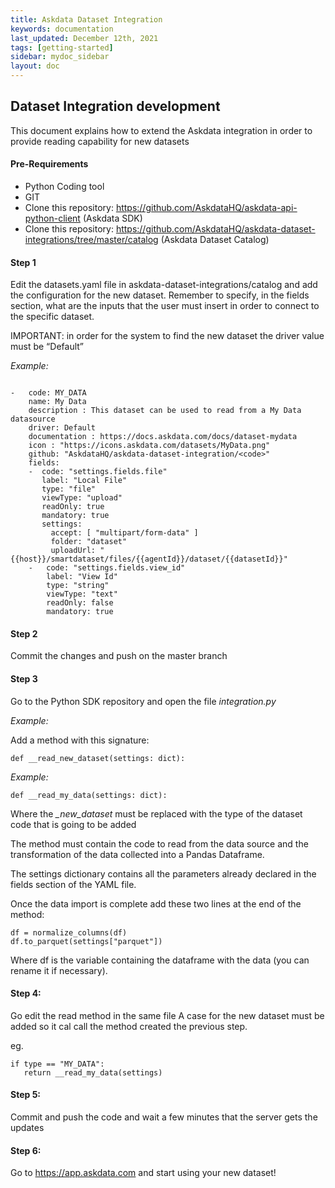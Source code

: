 ```yaml
---
title: Askdata Dataset Integration
keywords: documentation
last_updated: December 12th, 2021
tags: [getting-started]
sidebar: mydoc_sidebar
layout: doc
---
```


## Dataset Integration development
This document explains how to extend the Askdata integration in order to provide reading capability for new datasets

#### Pre-Requirements

* Python Coding tool
* GIT
* Clone this repository: https://github.com/AskdataHQ/askdata-api-python-client (Askdata SDK)
* Clone this repository: https://github.com/AskdataHQ/askdata-dataset-integrations/tree/master/catalog (Askdata Dataset Catalog)

#### Step 1

Edit the datasets.yaml file in askdata-dataset-integrations/catalog and add the configuration for the new dataset. Remember to specify, in the fields section, what are the inputs that the user must insert in order to connect to the specific dataset.

<div class="alert alert-primary" role="alert">
  IMPORTANT: in order for the system to find the new dataset the driver value must be “Default”
</div>

*Example:*

```

-   code: MY_DATA
    name: My Data
    description : This dataset can be used to read from a My Data datasource
    driver: Default
    documentation : https://docs.askdata.com/docs/dataset-mydata
    icon : "https://icons.askdata.com/datasets/MyData.png"
    github: "AskdataHQ/askdata-dataset-integration/<code>"
    fields:
    -  code: "settings.fields.file"
       label: "Local File"
       type: "file"
       viewType: "upload"
       readOnly: true
       mandatory: true
       settings:
         accept: [ "multipart/form-data" ]
         folder: "dataset"
         uploadUrl: "{{host}}/smartdataset/files/{{agentId}}/dataset/{{datasetId}}"
    -   code: "settings.fields.view_id"
        label: "View Id"
        type: "string"
        viewType: "text"
        readOnly: false
        mandatory: true

```

#### Step 2

Commit the changes and push on the master branch

#### Step 3

Go to the Python SDK repository and open the file *integration.py*

*Example:*

Add a method with this signature:
```python:
def __read_new_dataset(settings: dict):
```

*Example:*

```python:
def __read_my_data(settings: dict):
```

Where the *_new_dataset* must be replaced with the type of the dataset code that is going to be added

The method must contain the code to read from the data source and the transformation of the data collected into a Pandas Dataframe.

The settings dictionary contains all the parameters already declared in the fields section of the YAML file.

Once the data import is complete add these two lines at the end of the method:

```
df = normalize_columns(df)
df.to_parquet(settings["parquet"])
```
Where df is the variable containing the dataframe with the data (you can rename it if necessary).

#### Step 4:

Go edit the read method in the same file
A case for the new dataset must be added so it cal call the method created the previous step.

eg. 
```
if type == "MY_DATA":
   return __read_my_data(settings)
```

#### Step 5:
Commit and push the code and wait a few minutes that the server gets the updates

####  Step 6:

Go to https://app.askdata.com and start using your new dataset!
